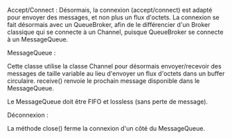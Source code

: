 Accept/Connect :
Désormais, la connexion (accept/connect) est adapté pour envoyer des messages, et non plus un flux d'octets. La connexion se fait désormais avec un QueueBroker, afin de le différencier d'un Broker classique qui se connecte à un Channel, puisque QueueBroker se connecte à un MessageQueue.

MessageQueue : 

Cette classe utilise la classe Channel pour désormais envoyer/recevoir des messages de taille variable au lieu d'envoyer un flux d'octets dans un buffer circulaire. 
receive() renvoie le prochain message disponible dans le MessageQueue.

Le MessageQueue doit être FIFO et lossless (sans perte de message).

Déconnexion : 

La méthode close() ferme la connexion d'un côté du MessageQueue.





